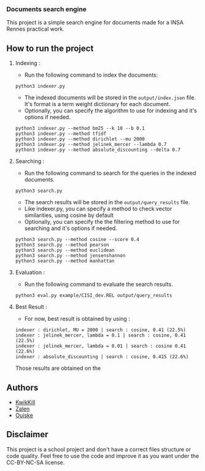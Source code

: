 ### Documents search engine

This project is a simple search engine for documents made for a INSA Rennes practical work.

## How to run the project

1. Indexing :
    - Run the following command to index the documents:
    ```
    python3 indexer.py
    ```
    - The indexed documents will be stored in the `output/index.json` file. 
    It's format is a term weight dictionary for each document.
    - Optionally, you can specify the algorithm to use for indexing and it's options if needed. 
    ```
    python3 indexer.py --method bm25 --k 10 --b 0.1
    python3 indexer.py --method tfidf
    python3 indexer.py --method dirichlet --mu 2000
    python3 indexer.py --method jelinek_mercer --lambda 0.7
    python3 indexer.py --method absolute_discounting --delta 0.7
    ```

2. Searching :
    - Run the following command to search for the queries in the indexed documents.
    ```
    python3 search.py
    ```
    - The search results will be stored in the `output/query_results` file.
    - Like indexer.py, you can specify a method to check vector similarities, using cosine by default
    - Optionally, you can specify the the filtering method to use for searching and it's options if needed. 
    ```
    python3 search.py --method cosine --score 0.4
    python3 search.py --method pearson
    python3 search.py --method euclidean
    python3 search.py --method jensenshannon
    python3 search.py --method manhattan
    ```

3. Evaluation :
    - Run the following command to evaluate the search results.
    ```
    python3 eval.py example/CISI_dev.REL output/query_results
    ```

4. Best Result :
   - For now, best result is obtained by using :
   ```
   indexer : dirichlet, MU = 2000 | search : cosine, 0.41 (22.5%)
   indexer : jelinek_mercer, lambda = 0.1 | search : cosine, 0.41 (22.5%)
   indexer : jelinek_mercer, lambda = 0.01 | search : cosine 0.41 (22.6%)
   indexer : absolute_discounting | search : cosine, 0.415 (22.6%)
   ```
   Those results are obtained on the 
## Authors

- [KwikKill](https://github.com/KwikKill)
- [Zalen](https://github.com/SirZalen)
- [Ouiske](https://github.com/ouiske)

## Disclaimer

This project is a school project and don't have a correct files structure or code quality.
Feel free to use the code and improve it as you want under the CC-BY-NC-SA license.
